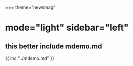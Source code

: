 ===
theme="newsmag"

mode="light"
sidebar="left"
===
## this better include mdemo.md
{{ inc "../mdemo.md" }}

